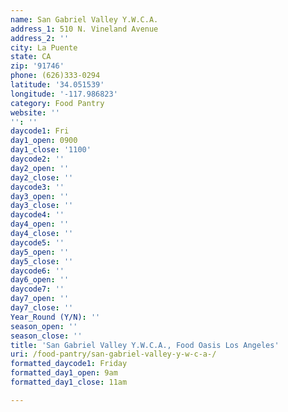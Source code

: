 ```yaml
---
name: San Gabriel Valley Y.W.C.A.
address_1: 510 N. Vineland Avenue
address_2: ''
city: La Puente
state: CA
zip: '91746'
phone: (626)333-0294
latitude: '34.051539'
longitude: '-117.986823'
category: Food Pantry
website: ''
'': ''
daycode1: Fri
day1_open: 0900
day1_close: '1100'
daycode2: ''
day2_open: ''
day2_close: ''
daycode3: ''
day3_open: ''
day3_close: ''
daycode4: ''
day4_open: ''
day4_close: ''
daycode5: ''
day5_open: ''
day5_close: ''
daycode6: ''
day6_open: ''
daycode7: ''
day7_open: ''
day7_close: ''
Year_Round (Y/N): ''
season_open: ''
season_close: ''
title: 'San Gabriel Valley Y.W.C.A., Food Oasis Los Angeles'
uri: /food-pantry/san-gabriel-valley-y-w-c-a-/
formatted_daycode1: Friday
formatted_day1_open: 9am
formatted_day1_close: 11am

---
```

